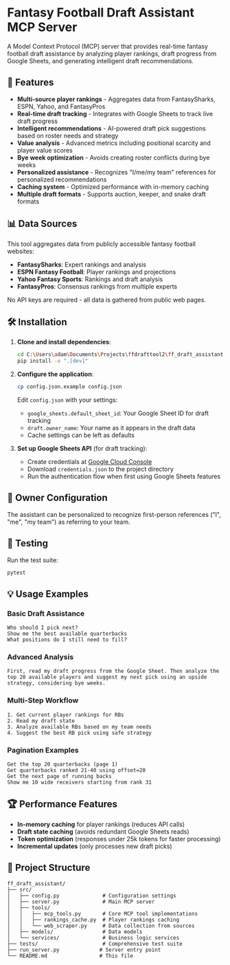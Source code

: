 # Fantasy Football Draft Assistant MCP Server

A Model Context Protocol (MCP) server that provides real-time fantasy football draft assistance by analyzing player rankings, draft progress from Google Sheets, and generating intelligent draft recommendations.

## 🏈 Features

- **Multi-source player rankings** - Aggregates data from FantasySharks, ESPN, Yahoo, and FantasyPros
- **Real-time draft tracking** - Integrates with Google Sheets to track live draft progress
- **Intelligent recommendations** - AI-powered draft pick suggestions based on roster needs and strategy
- **Value analysis** - Advanced metrics including positional scarcity and player value scores
- **Bye week optimization** - Avoids creating roster conflicts during bye weeks
- **Personalized assistance** - Recognizes "I/me/my team" references for personalized recommendations
- **Caching system** - Optimized performance with in-memory caching
- **Multiple draft formats** - Supports auction, keeper, and snake draft formats

## 📊 Data Sources

This tool aggregates data from publicly accessible fantasy football websites:
- **FantasySharks**: Expert rankings and analysis
- **ESPN Fantasy Football**: Player rankings and projections  
- **Yahoo Fantasy Sports**: Rankings and draft analysis
- **FantasyPros**: Consensus rankings from multiple experts

No API keys are required - all data is gathered from public web pages.

## 🛠️ Installation

1. **Clone and install dependencies**:
   ```bash
   cd C:\Users\adam\Documents\Projects\ffdrafttool2\ff_draft_assistant
   pip install -e ".[dev]"
   ```

2. **Configure the application**:
   ```bash
   cp config.json.example config.json
   ```
   Edit `config.json` with your settings:
   - `google_sheets.default_sheet_id`: Your Google Sheet ID for draft tracking
   - `draft.owner_name`: Your name as it appears in the draft data
   - Cache settings can be left as defaults

3. **Set up Google Sheets API** (for draft tracking):
   - Create credentials at [Google Cloud Console](https://console.developers.google.com/)
   - Download `credentials.json` to the project directory
   - Run the authentication flow when first using Google Sheets features

## 👤 Owner Configuration

The assistant can be personalized to recognize first-person references ("I", "me", "my team") as referring to your team.

## 🧪 Testing

Run the test suite:
```bash
pytest
```

## 💡 Usage Examples

### Basic Draft Assistance
```
Who should I pick next?
Show me the best available quarterbacks
What positions do I still need to fill?
```

### Advanced Analysis
```
First, read my draft progress from the Google Sheet. Then analyze the top 20 available players and suggest my next pick using an upside strategy, considering bye weeks.
```

### Multi-Step Workflow
```
1. Get current player rankings for RBs
2. Read my draft state  
3. Analyze available RBs based on my team needs
4. Suggest the best RB pick using safe strategy
```

### Pagination Examples
```
Get the top 20 quarterbacks (page 1)
Get quarterbacks ranked 21-40 using offset=20
Get the next page of running backs
Show me 10 wide receivers starting from rank 31
```

## 🏆 Performance Features

- **In-memory caching** for player rankings (reduces API calls)
- **Draft state caching** (avoids redundant Google Sheets reads)  
- **Token optimization** (responses under 25k tokens for faster processing)
- **Incremental updates** (only processes new draft picks)

## 📁 Project Structure

```
ff_draft_assistant/
├── src/
│   ├── config.py              # Configuration settings
│   ├── server.py              # Main MCP server
│   ├── tools/
│   │   ├── mcp_tools.py       # Core MCP tool implementations
│   │   ├── rankings_cache.py  # Player rankings caching
│   │   └── web_scraper.py     # Data collection from sources
│   ├── models/                # Data models
│   └── services/              # Business logic services
├── tests/                     # Comprehensive test suite
├── run_server.py             # Server entry point
└── README.md                 # This file
```
